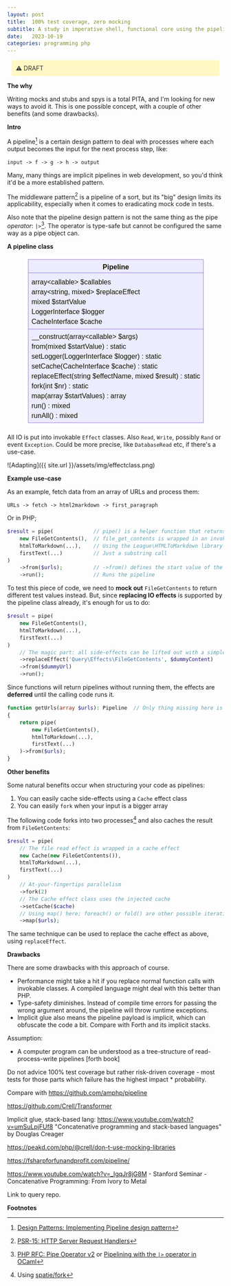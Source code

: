 ```yaml
---
layout: post
title:  100% test coverage, zero mocking 
subtitle: A study in imperative shell, functional core using the pipeline design pattern
date:   2023-10-19
categories: programming php
---
```


<style>
h4, h3 {
  display: none; /* hide */
}
h4 + p {
    padding: 10px;
    background-color: rgb(221, 244, 255);
    margin: 10px;
    color: #333;
}
h3 + p {
    padding: 10px;
    background-color: #fff8c4;
    margin: 10px;
    color: #333;
}
</style>

### Warning
**&#x26a0;** DRAFT

**The why**

Writing mocks and stubs and spys is a total PITA, and I'm looking for new ways to avoid it. This is one possible concept, with a couple of other benefits (and some drawbacks).

**Intro**

A pipeline[^1] is a certain design pattern to deal with processes where each output becomes the input for the next process step, like:

    input -> f -> g -> h -> output

Many, many things are implicit pipelines in web development, so you'd think it'd be a more established pattern.

The middleware pattern[^2] is a pipeline of a sort, but its "big" design limits its applicability, especially when it comes to eradicating mock code in tests.

Also note that the pipeline design pattern is not the same thing as the pipe _operator_: `|>`[^3]. The operator is type-safe but cannot be configured the same way as a pipe object can.

**A pipeline class**

<p align=center>
<img src="/assets/img/pipeline.png"/>
</p>

All IO is put into invokable `Effect` classes.
Also `Read`, `Write`, possibly `Rand` or event `Exception`.
Could be more precise, like `DatabaseRead` etc, if there's a use-case.

![Adapting]({{ site.url }}/assets/img/effectclass.png)

**Example use-case**

As an example, fetch data from an array of URLs and process them:

    URLs -> fetch -> html2markdown -> first_paragraph

Or in PHP;

```php
$result = pipe(             // pipe() is a helper function that returns a pipeline object
    new FileGetContents(),  // file_get_contents is wrapped in an invokable class
    htmlToMarkdown(...),    // Using the League\HTMLToMarkdown library
    firstText(...)          // Just a substring call
)
    ->from($urls);          // ->from() defines the start value of the pipe
    ->run();                // Runs the pipeline
```

To test this piece of code, we need to **mock out** `FileGetContents` to return different test values instead. But, since **replacing IO effects** is supported by the pipeline class already, it's enough for us to do:

```php
$result = pipe(
    new FileGetContents(),
    htmlToMarkdown(...),
    firstText(...)
)
    // The magic part: all side-effects can be lifted out with a simple method call.
    ->replaceEffect('Query\Effects\FileGetContents', $dummyContent)
    ->from($dummyUrl)
    ->run();
```

Since functions will return pipelines without running them, the effects are **deferred** until the calling code runs it.

```php
function getUrls(array $urls): Pipeline  // Only thing missing here is the generic notation Pipeline<string[]>
{
    return pipe(
        new FileGetContents(),
        htmlToMarkdown(...),
        firstText(...)
    )->from($urls);
}
```

**Other benefits**

Some natural benefits occur when structuring your code as pipelines:

1. You can easily cache side-effects using a `Cache` effect class
2. You can easily `fork` when your input is a bigger array

The following code forks into two processes[^4] and also caches the result from `FileGetContents`:

```php
$result = pipe(
    // The file read effect is wrapped in a cache effect
    new Cache(new FileGetContents()),
    htmlToMarkdown(...),
    firstText(...)
)
    // At-your-fingertips parallelism
    ->fork(2)
    // The Cache effect class uses the injected cache
    ->setCache($cache)
    // Using map() here; foreach() or fold() are other possible iterations
    ->map($urls);
```

The same technique can be used to replace the cache effect as above, using `replaceEffect`.

**Drawbacks**

There are some drawbacks with this approach of course.

* Performance might take a hit if you replace normal function calls with invokable classes. A compiled language might deal with this better than PHP.
* Type-safety diminishes. Instead of compile time errors for passing the wrong argument around, the pipeline will throw runtime exceptions.
* Implicit glue also means the pipeline payload is implicit, which can obfuscate the code a bit. Compare with Forth and its implicit stacks.

Assumption:

* A computer program can be understood as a tree-structure of read-process-write pipelines [forth book]

Do not advice 100% test coverage but rather risk-driven coverage - most tests for those parts which failure has the highest impact * probability.

Compare with https://github.com/amphp/pipeline

https://github.com/Crell/Transformer

Implicit glue, stack-based lang: https://www.youtube.com/watch?v=umSuLpjFUf8  "Concatenative programming and stack-based languages" by Douglas Creager 

https://peakd.com/php/@crell/don-t-use-mocking-libraries

https://fsharpforfunandprofit.com/pipeline/

https://www.youtube.com/watch?v=_IgqJr8jG8M - Stanford Seminar - Concatenative Programming: From Ivory to Metal

Link to query repo.

**Footnotes**

[^1]: [Design Patterns: Implementing Pipeline design pattern](https://levelup.gitconnected.com/design-patterns-implementing-pipeline-design-pattern-824bd2d42bab)
[^2]: [PSR-15: HTTP Server Request Handlers](https://www.php-fig.org/psr/psr-15)
[^3]: [PHP RFC: Pipe Operator v2](https://wiki.php.net/rfc/pipe-operator-v2) or [Pipelining with the `|>` operator in OCaml](https://blog.shaynefletcher.org/2013/12/pipelining-with-operator-in-ocaml.html)
[^4]: Using [spatie/fork](https://github.com/spatie/fork)

